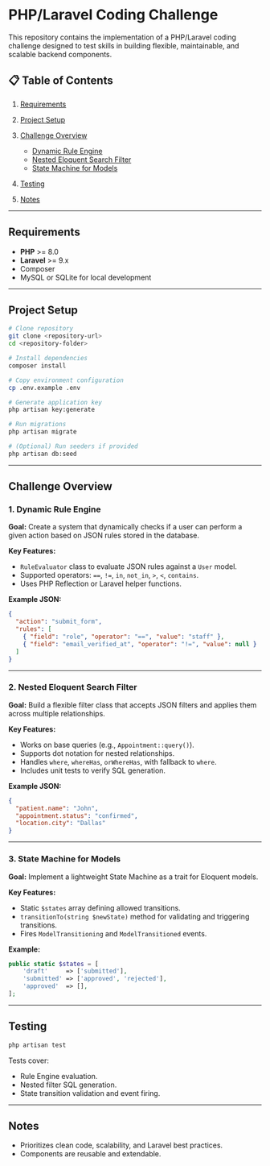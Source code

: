 # PHP/Laravel Coding Challenge

This repository contains the implementation of a PHP/Laravel coding challenge designed to test skills in building flexible, maintainable, and scalable backend components.

## 📋 Table of Contents

1. [Requirements](#requirements)
2. [Project Setup](#project-setup)
3. [Challenge Overview](#challenge-overview)

   * [Dynamic Rule Engine](#1-dynamic-rule-engine)
   * [Nested Eloquent Search Filter](#2-nested-eloquent-search-filter)
   * [State Machine for Models](#3-state-machine-for-models)
4. [Testing](#testing)
5. [Notes](#notes)

---

## Requirements

* **PHP** >= 8.0
* **Laravel** >= 9.x
* Composer
* MySQL or SQLite for local development

---

## Project Setup

```bash
# Clone repository
git clone <repository-url>
cd <repository-folder>

# Install dependencies
composer install

# Copy environment configuration
cp .env.example .env

# Generate application key
php artisan key:generate

# Run migrations
php artisan migrate

# (Optional) Run seeders if provided
php artisan db:seed
```

---

## Challenge Overview

### 1. Dynamic Rule Engine

**Goal:** Create a system that dynamically checks if a user can perform a given action based on JSON rules stored in the database.

**Key Features:**

* `RuleEvaluator` class to evaluate JSON rules against a `User` model.
* Supported operators: `==`, `!=`, `in`, `not_in`, `>`, `<`, `contains`.
* Uses PHP Reflection or Laravel helper functions.

**Example JSON:**

```json
{
  "action": "submit_form",
  "rules": [
    { "field": "role", "operator": "==", "value": "staff" },
    { "field": "email_verified_at", "operator": "!=", "value": null }
  ]
}
```

---

### 2. Nested Eloquent Search Filter

**Goal:** Build a flexible filter class that accepts JSON filters and applies them across multiple relationships.

**Key Features:**

* Works on base queries (e.g., `Appointment::query()`).
* Supports dot notation for nested relationships.
* Handles `where`, `whereHas`, `orWhereHas`, with fallback to `where`.
* Includes unit tests to verify SQL generation.

**Example JSON:**

```json
{
  "patient.name": "John",
  "appointment.status": "confirmed",
  "location.city": "Dallas"
}
```

---

### 3. State Machine for Models

**Goal:** Implement a lightweight State Machine as a trait for Eloquent models.

**Key Features:**

* Static `$states` array defining allowed transitions.
* `transitionTo(string $newState)` method for validating and triggering transitions.
* Fires `ModelTransitioning` and `ModelTransitioned` events.

**Example:**

```php
public static $states = [
    'draft'     => ['submitted'],
    'submitted' => ['approved', 'rejected'],
    'approved'  => [],
];
```

---

## Testing

```bash
php artisan test
```

Tests cover:

* Rule Engine evaluation.
* Nested filter SQL generation.
* State transition validation and event firing.

---

## Notes

* Prioritizes clean code, scalability, and Laravel best practices.
* Components are reusable and extendable.
